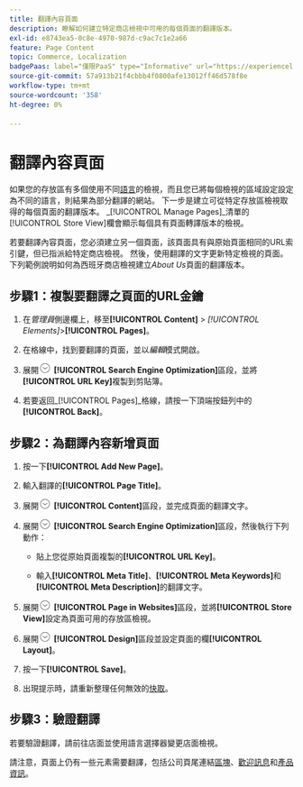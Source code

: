 ```yaml
---
title: 翻譯內容頁面
description: 瞭解如何建立特定商店檢視中可用的每個頁面的翻譯版本。
exl-id: e8743ea5-0c8e-4970-987d-c9ac7c1e2a66
feature: Page Content
topic: Commerce, Localization
badgePaas: label="僅限PaaS" type="Informative" url="https://experienceleague.adobe.com/en/docs/commerce/user-guides/product-solutions" tooltip="僅適用於雲端專案(Adobe管理的PaaS基礎結構)和內部部署專案的Adobe Commerce 。"
source-git-commit: 57a913b21f4cbbb4f0800afe13012ff46d578f8e
workflow-type: tm+mt
source-wordcount: '358'
ht-degree: 0%

---
```


# 翻譯內容頁面

如果您的存放區有多個使用不同[語言](../stores-purchase/store-localize.md)的檢視，而且您已將每個檢視的區域設定設定為不同的語言，則結果為部分翻譯的網站。 下一步是建立可從特定存放區檢視取得的每個頁面的翻譯版本。 _[!UICONTROL Manage Pages]_清單的[!UICONTROL Store View]欄會顯示每個具有頁面轉譯版本的檢視。

若要翻譯內容頁面，您必須建立另一個頁面，該頁面具有與原始頁面相同的URL索引鍵，但已指派給特定商店檢視。 然後，使用翻譯的文字更新特定檢視的頁面。 下列範例說明如何為西班牙商店檢視建立&#x200B;_About Us_&#x200B;頁面的翻譯版本。

## 步驟1：複製要翻譯之頁面的URL金鑰

1. 在&#x200B;_管理員_&#x200B;側邊欄上，移至&#x200B;**[!UICONTROL Content]** > _[!UICONTROL Elements]_>**[!UICONTROL Pages]**。

1. 在格線中，找到要翻譯的頁面，並以&#x200B;_編輯_&#x200B;模式開啟。

1. 展開![擴充選擇器](../assets/icon-display-expand.png) **[!UICONTROL Search Engine Optimization]**&#x200B;區段，並將&#x200B;**[!UICONTROL URL Key]**&#x200B;複製到剪貼簿。

1. 若要返回&#x200B;_[!UICONTROL Pages]_格線，請按一下頂端按鈕列中的&#x200B;**[!UICONTROL Back]**。

## 步驟2：為翻譯內容新增頁面

1. 按一下&#x200B;**[!UICONTROL Add New Page]**。

1. 輸入翻譯的&#x200B;**[!UICONTROL Page Title]**。

1. 展開![展開選取器](../assets/icon-display-expand.png) **[!UICONTROL Content]**&#x200B;區段，並完成頁面的翻譯文字。

1. 展開![展開選取器](../assets/icon-display-expand.png) **[!UICONTROL Search Engine Optimization]**&#x200B;區段，然後執行下列動作：

   - 貼上您從原始頁面複製的&#x200B;**[!UICONTROL URL Key]**。

   - 輸入&#x200B;**[!UICONTROL Meta Title]**、**[!UICONTROL Meta Keywords]**&#x200B;和&#x200B;**[!UICONTROL Meta Description]**&#x200B;的翻譯文字。

1. 展開![擴充選擇器](../assets/icon-display-expand.png) **[!UICONTROL Page in Websites]**&#x200B;區段，並將&#x200B;**[!UICONTROL Store View]**&#x200B;設定為頁面可用的存放區檢視。

1. 展開![擴充選擇器](../assets/icon-display-expand.png) **[!UICONTROL Design]**&#x200B;區段並設定頁面的欄&#x200B;**[!UICONTROL Layout]**。

1. 按一下&#x200B;**[!UICONTROL Save]**。

1. 出現提示時，請重新整理任何無效的[快取](../systems/cache-management.md)。

## 步驟3：驗證翻譯

若要驗證翻譯，請前往店面並使用語言選擇器變更店面檢視。

請注意，頁面上仍有一些元素需要翻譯，包括公司頁尾連結[區塊](block-add.md)、[歡迎訊息](../getting-started/storefront-branding.md#change-the-welcome-message)和[產品資訊](../stores-purchase/store-localize.md#localize-products)。
